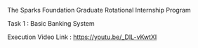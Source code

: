
The Sparks Foundation
Graduate Rotational Internship Program

Task 1 : Basic Banking System

Execution Video Link : https://youtu.be/_DlL-vKwtXI
